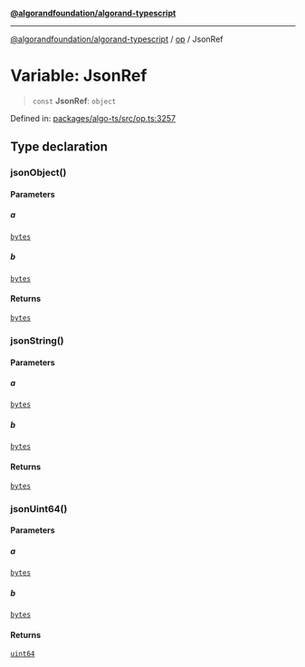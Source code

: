 [**@algorandfoundation/algorand-typescript**](../../../README.md)

***

[@algorandfoundation/algorand-typescript](../../../README.md) / [op](../README.md) / JsonRef

# Variable: JsonRef

> `const` **JsonRef**: `object`

Defined in: [packages/algo-ts/src/op.ts:3257](https://github.com/algorandfoundation/puya-ts/blob/5bdb536fcbeffa6fe079b274d09cae785c8fb7b7/packages/algo-ts/src/op.ts#L3257)

## Type declaration

### jsonObject()

#### Parameters

##### a

[`bytes`](../../../type-aliases/bytes.md)

##### b

[`bytes`](../../../type-aliases/bytes.md)

#### Returns

[`bytes`](../../../type-aliases/bytes.md)

### jsonString()

#### Parameters

##### a

[`bytes`](../../../type-aliases/bytes.md)

##### b

[`bytes`](../../../type-aliases/bytes.md)

#### Returns

[`bytes`](../../../type-aliases/bytes.md)

### jsonUint64()

#### Parameters

##### a

[`bytes`](../../../type-aliases/bytes.md)

##### b

[`bytes`](../../../type-aliases/bytes.md)

#### Returns

[`uint64`](../../../type-aliases/uint64.md)
